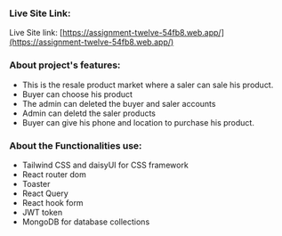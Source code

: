 
### Live Site Link:

Live Site link: [https://assignment-twelve-54fb8.web.app/](https://assignment-twelve-54fb8.web.app/)


### About project's features:
*  This is the resale product market where a saler can sale his product.
* Buyer can choose his product
* The admin can deleted the buyer and saler accounts
* Admin can deletd the saler products
* Buyer can give his phone and location to purchase his product.

### About the Functionalities use:
* Tailwind CSS and daisyUI for CSS framework
* React router dom
* Toaster
* React Query
* React hook form
* JWT token
* MongoDB for database collections

